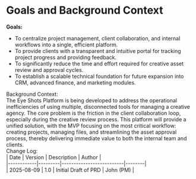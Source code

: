 # **Goals and Background Context**

**Goals:**

* To centralize project management, client collaboration, and internal workflows into a single, efficient platform.  
* To provide clients with a transparent and intuitive portal for tracking project progress and providing feedback.  
* To significantly reduce the time and effort required for creative asset review and approval cycles.  
* To establish a scalable technical foundation for future expansion into CRM, advanced finance, and marketing modules.

Background Context:  
The Eye Shots Platform is being developed to address the operational inefficiencies of using multiple, disconnected tools for managing a creative agency. The core problem is the friction in the client collaboration loop, especially during the creative review process. This platform will provide a unified solution, with the MVP focusing on the most critical workflow: creating projects, managing files, and streamlining the asset approval process, thereby delivering immediate value to both the internal team and clients.  
Change Log:  
| Date | Version | Description | Author |  
|------------|---------|--------------------------|--------|  
| 2025-08-09 | 1.0 | Initial Draft of PRD | John (PM) |
